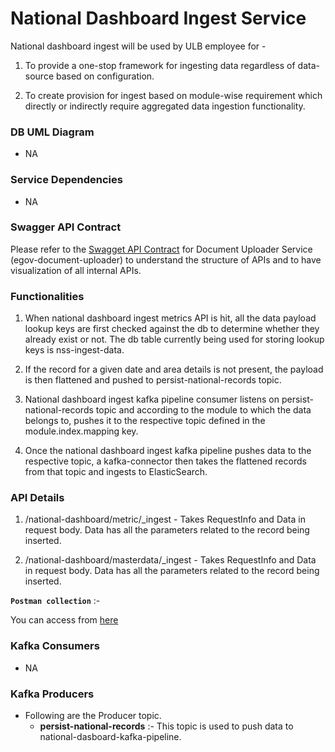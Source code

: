 # National Dashboard Ingest Service

National dashboard ingest will be used by ULB employee for - 

1. To provide a one-stop framework for ingesting data regardless of data-source based on configuration.

2. To create provision for ingest based on module-wise requirement which directly or indirectly require aggregated data ingestion functionality.

### DB UML Diagram

- NA

### Service Dependencies

- NA

### Swagger API Contract

Please refer to the [Swagget API Contract](https://editor.swagger.io/?url=https://raw.githubusercontent.com/upyog/UPYOG/master/core-services/docs/national-dashboard-ingest.yml) for Document Uploader Service (egov-document-uploader) to understand the structure of APIs and to have visualization of all internal APIs.


### Functionalities

1. When national dashboard ingest metrics API is hit, all the data payload lookup keys are first checked against the db to determine whether they already exist or not. The db table currently being used for storing lookup keys is nss-ingest-data. 

2. If the record for a given date and area details is not present, the payload is then flattened and pushed to persist-national-records topic.

3. National dashboard ingest kafka pipeline consumer listens on persist-national-records topic and according to the module to which the data belongs to, pushes it to the respective topic defined in the module.index.mapping key.

4. Once the national dashboard ingest kafka pipeline pushes data to the respective topic, a kafka-connector then takes the flattened records from that topic and ingests to ElasticSearch.



### API Details

1. /national-dashboard/metric/_ingest - Takes RequestInfo and Data in request body. Data has all the parameters related to the record being inserted.

2. /national-dashboard/masterdata/_ingest - Takes RequestInfo and Data in request body. Data has all the parameters related to the record being inserted.


**`Postman collection`** :-

You can access from [here](https://api.postman.com/collections/23419225-ba51e32e-77a3-4455-a0c5-3bb1dfdfd291?access_key=PMAT-01GWVA47JJXA82AD1MB78SZNX1)



### Kafka Consumers

- NA

### Kafka Producers

- Following are the Producer topic.
    - **persist-national-records** :- This topic is used to push data to national-dasboard-kafka-pipeline.
